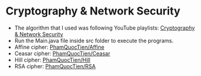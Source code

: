 # Cryptography & Network Security
+ The algorithm that I used was following YouTube playlists: [Cryptography & Network Security](https://youtube.com/playlist?list=PLBlnK6fEyqRgJU3EsOYDTW7m6SUmW6kII)
+ Run the Main.java file inside src folder to execute the programs.
+ Affine cipher: [PhamQuocTien/Affine](https://github.com/TiieuTiien/InfromationSecurity/tree/home/PhamQuocTien/Affline)
+ Ceasar cipher: [PhamQuocTien/Ceasar](https://github.com/TiieuTiien/InfromationSecurity/tree/home/PhamQuocTien/Ceasar)
+ Hill cipher: [PhamQuocTien/Hill](https://github.com/TiieuTiien/InfromationSecurity/tree/home/PhamQuocTien/Hill)
+ RSA cipher: [PhamQuocTien/RSA](https://github.com/TiieuTiien/InfromationSecurity/tree/home/PhamQuocTien/RSA)
